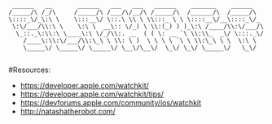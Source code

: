 ```
 ______   __       ______   ___   ___   ______    _______    ______    
/_____/\ /_/\     /_____/\ /___/\/__/\ /_____/\  /______/\  /_____/\   
\::::_\/_\:\ \    \:::__\/ \::.\ \\ \ \\:::_ \ \ \::::__\/__\::::_\/_  
 \:\/___/\\:\ \    \:\ \  __\:: \/_) \ \\:(_) ) )_\:\ /____/\\:\/___/\ 
  \_::._\:\\:\ \____\:\ \/_/\\:. __  ( ( \: __ `\ \\:\\_  _\/ \:::._\/ 
    /____\:\\:\/___/\\:\_\ \ \\: \ )  \ \ \ \ `\ \ \\:\_\ \ \  \:\ \   
    \_____\/ \_____\/ \_____\/ \__\/\__\/  \_\/ \_\/ \_____\/   \_\/   
                                                                       
```

#Resources:

- https://developer.apple.com/watchkit/
- https://developer.apple.com/watchkit/tips/
- https://devforums.apple.com/community/ios/watchkit
- http://natashatherobot.com/

